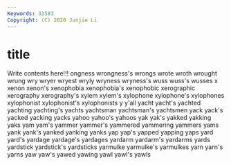 ```yaml
---
Keywords: 31583
Copyright: (C) 2020 Junjie Li
---
```


# title

Write contents here!!!
ongness 
wrongness's 
wrongs 
wrote 
wroth 
wrought 
wrung
wry 
wryer 
wryest 
wryly 
wryness 
wryness's 
wuss 
wuss's 
wusses 
x
xenon 
xenon's 
xenophobia 
xenophobia's 
xenophobic 
xerographic 
xerography 
xerography's 
xylem 
xylem's
xylophone 
xylophone's 
xylophones 
xylophonist 
xylophonist's 
xylophonists 
y 
y'all 
yacht 
yacht's
yachted 
yachting 
yachting's 
yachts 
yachtsman 
yachtsman's 
yachtsmen 
yack 
yack's 
yacked
yacking 
yacks 
yahoo 
yahoo's 
yahoos 
yak 
yak's 
yakked 
yakking 
yaks
yam 
yam's 
yammer 
yammer's 
yammered 
yammering 
yammers 
yams 
yank 
yank's
yanked 
yanking 
yanks 
yap 
yap's 
yapped 
yapping 
yaps 
yard 
yard's
yardage 
yardage's 
yardages 
yardarm 
yardarm's 
yardarms 
yards 
yardstick 
yardstick's 
yardsticks
yarmulke 
yarmulke's 
yarmulkes 
yarn 
yarn's 
yarns 
yaw 
yaw's 
yawed 
yawing
yawl 
yawl's 
yawls 
